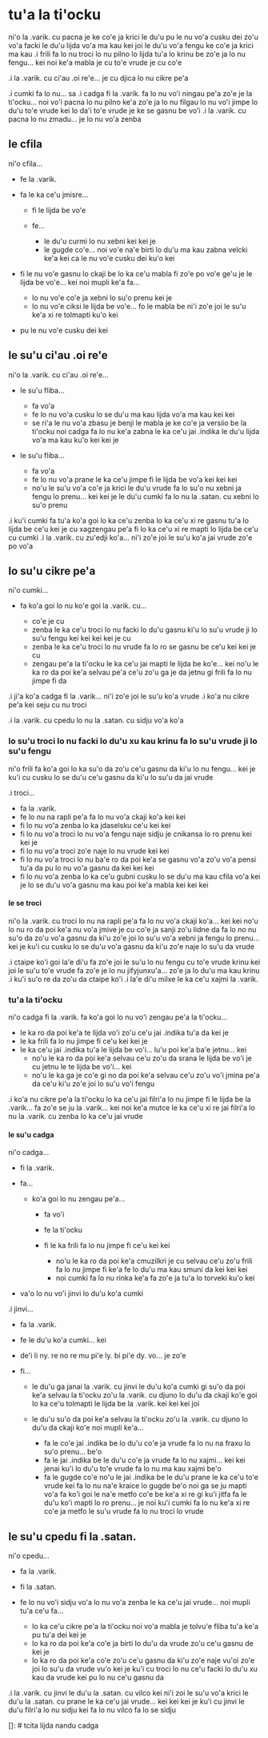 # tu'a la ti'ocku
ni'o la .varik. cu pacna je ke co'e ja krici le du'u pu le nu vo'a cusku dei zo'u vo'a facki le du'u lijda vo'a ma kau kei joi le du'u vo'a fengu ke co'e ja krici ma kau
.i frili fa lo nu troci lo nu pilno lo lijda tu'a lo krinu be zo'e ja lo nu fengu... kei noi ke'a mabla je cu to'e vrude je cu co'e

.i la .varik. cu ci'au .oi re'e... je cu djica lo nu cikre pe'a

.i cumki fa lo nu... sa .i cadga fi la .varik. fa lo nu vo'i ningau pe'a zo'e je la ti'ocku... noi vo'i pacna lo nu pilno ke'a zo'e ja lo nu filgau lo nu vo'i jimpe lo du'u to'e vrude kei lo da'i to'e vrude je ke se gasnu be vo'i  .i la .varik. cu pacna lo nu zmadu... je lo nu vo'a zenba

## le cfila
ni'o cfila...

* fe la .varik.
* fa le ka ce'u jmisre...

    * fi le lijda be vo'e
    * fe...

      * le du'u curmi lo nu xebni kei kei je
      * le gugde co'e... noi vo'e na'e birti lo du'u ma kau zabna velcki ke'a kei ca le nu vo'e cusku dei ku'o kei

* fi le nu vo'e gasnu lo ckaji be lo ka ce'u mabla fi zo'e po vo'e ge'u je le lijda be vo'e... kei noi mupli ke'a fa...

  * lo nu vo'e co'e ja xebni lo su'o prenu kei je
  * lo nu vo'e ciksi le lijda be vo'e... fo le mabla be ni'i zo'e joi le su'u ke'a xi re tolmapti ku'o kei

* pu le nu vo'e cusku dei kei

## le su'u ci'au .oi re'e
ni'o la .varik. cu ci'au .oi re'e...

* le su'u fliba...

  * fa vo'a
  * fe lo nu vo'a cusku lo se du'u ma kau lijda vo'a ma kau kei kei
  * se ri'a le nu vo'a zbasu je benji le mabla je ke co'e ja versiio be la ti'ocku noi cadga fa lo nu ke'a zabna le ka ce'u jai .indika le du'u lijda vo'a ma kau ku'o kei kei je

* le su'u fliba...

  * fa vo'a
  * fe lo nu vo'a prane le ka ce'u jimpe fi le lijda be vo'a kei kei kei
  * no'u le su'u vo'a co'e ja krici le du'u vrude fa lo su'o nu xebni ja fengu lo prenu... kei kei je le du'u cumki fa lo nu la .satan. cu xebni lo su'o prenu

.i ku'i cumki fa tu'a ko'a goi lo ka ce'u zenba lo ka ce'u xi re gasnu tu'a lo lijda be ce'u kei je cu xagzengau pe'a fi lo ka ce'u xi re mapti lo lijda be ce'u cu cumki  .i la .varik. cu zu'edji ko'a... ni'i zo'e joi le su'u ko'a jai vrude zo'e po vo'a

## lo su'u cikre pe'a
ni'o cumki...

* fa ko'a goi lo nu ko'e goi la .varik. cu...

  * co'e je cu
  * zenba le ka ce'u troci lo nu facki lo du'u gasnu ki'u lo su'u vrude ji lo su'u fengu kei kei kei kei je cu
  * zenba le ka ce'u troci lo nu vrude fa lo ro se gasnu be ce'u kei kei je cu
  * zengau pe'a la ti'ocku le ka ce'u jai mapti le lijda be ko'e... kei no'u le ka ro da poi ke'a selvau pe'a ce'u zo'u ga je da jetnu gi frili fa lo nu jimpe fi da

.i ji'a ko'a cadga fi la .varik... ni'i zo'e joi le su'u ko'a vrude  .i ko'a nu cikre pe'a kei seju cu nu troci

.i la .varik. cu cpedu lo nu la .satan. cu sidju vo'a ko'a

### lo su'u troci lo nu facki lo du'u xu kau krinu fa lo su'u vrude ji lo su'u fengu
ni'o frili fa ko'a goi lo ka su'o da zo'u ce'u gasnu da ki'u lo nu fengu... kei je ku'i cu cusku lo se du'u ce'u gasnu da ki'u lo su'u da jai vrude

.i troci...

* fa la .varik.
* fe lo nu na rapli pe'a fa lo nu vo'a ckaji ko'a kei kei
* fi lo nu vo'a zenba lo ka jdaselsku ce'u kei kei
* fi lo nu vo'a troci lo nu vo'a fengu naje sidju je cnikansa lo ro prenu kei kei je
* fi lo nu vo'a troci zo'e naje lo nu vrude kei kei
* fi lo nu vo'a troci lo nu ba'e ro da poi ke'a se gasnu vo'a zo'u vo'a pensi tu'a da pu lo nu vo'a gasnu da kei kei kei
* fi lo nu vo'a zenba lo ka ce'u gubni cusku lo se du'u ma kau cfila vo'a kei je lo se du'u vo'a gasnu ma kau poi ke'a mabla kei kei kei

#### le se troci
ni'o la .varik. cu troci lo nu na rapli pe'a fa lo nu vo'a ckaji ko'a... kei kei no'u lo nu ro da poi ke'a nu vo'a jmive je cu co'e ja sanji zo'u lidne da fa lo no nu su'o da zo'u vo'a gasnu da ki'u zo'e joi lo su'u vo'a xebni ja fengu lo prenu... kei je ku'i cu cusku lo se du'u vo'a gasnu da ki'u zo'e naje lo su'u da vrude

.i ctaipe ko'i goi la'e di'u fa zo'e joi le su'u lo nu fengu cu to'e vrude krinu kei joi le su'u to'e vrude fa zo'e je lo nu jifyjunxu'a... zo'e ja lo du'u ma kau krinu  .i ku'i su'o re da zo'u da ctaipe ko'i  .i la'e di'u milxe le ka ce'u xajmi la .varik.

### tu'a la ti'ocku
ni'o cadga fi la .varik. fa ko'a goi lo nu vo'i zengau pe'a la ti'ocku...

* le ka ro da poi ke'a te lijda vo'i zo'u ce'u jai .indika tu'a da kei je
* le ka frili fa lo nu jimpe fi ce'u kei kei je
* le ka ce'u jai .indika tu'a le lijda be vo'i... lu'u poi ke'a ba'e jetnu... kei
  * no'u le ka ro da poi ke'a selvau ce'u zo'u da srana le lijda be vo'i je cu jetnu le te lijda be vo'i... kei
  * no'u le ka ga je co'e gi no da poi ke'a selvau ce'u zo'u vo'i jmina pe'a da ce'u ki'u zo'e joi lo su'u vo'i fengu

.i ko'a nu cikre pe'a la ti'ocku lo ka ce'u jai filri'a lo nu jimpe fi le lijda be la .varik... fa zo'e se ju la .varik... kei noi ke'a mutce le ka ce'u xi re jai filri'a lo nu la .varik. cu zenba lo ka ce'u jai vrude

#### le su'u cadga
ni'o cadga...

* fi la .varik.
* fa...

  * ko'a goi lo nu zengau pe'a...

    * fa vo'i
    * fe la ti'ocku
    * fi le ka frili fa lo nu jimpe fi ce'u kei kei

      * no'u le ka ro da poi ke'a cmuzilkri je cu selvau ce'u zo'u frili fa lo nu jimpe fi ke'a fe lo du'u ma kau smuni da kei kei kei
      * noi cumki fa lo nu rinka ke'a fa zo'e ja tu'a lo torveki ku'o kei

* va'o lo nu vo'i jinvi lo du'u ko'a cumki

.i jinvi...

* fa la .varik.
* fe le du'u ko'a cumki... kei
* de'i li ny. re no re mu pi'e ly. bi pi'e dy. vo... je zo'e
* fi...

  * le du'u ga janai la .varik. cu jinvi le du'u ko'a cumki gi su'o da poi ke'a selvau la ti'ocku zo'u la .varik. cu djuno lo du'u da ckaji ko'e goi lo ka ce'u tolmapti le lijda be la .varik. kei kei kei joi
  * le du'u su'o da poi ke'a selvau la ti'ocku zo'u la .varik. cu djuno lo du'u da ckaji ko'e noi mupli ke'a...

    * fa le co'e jai .indika be lo du'u co'e ja vrude fa lo nu na fraxu lo su'o prenu... be'o
    * fa le jai .indika be le du'u co'e ja vrude fa lo nu xajmi... kei kei jenai ku'i lo du'u to'e vrude fa lo nu ma kau xajmi be'o
    * fa le gugde co'e no'u le jai .indika be le du'u prane le ka ce'u to'e vrude kei fa lo nu na'e kraice lo gugde be'o noi ga se ju mapti vo'a fa ko'i goi le na'e metfo co'e be ke'a xi re gi ku'i jitfa fa le du'u ko'i mapti lo ro prenu... je noi ku'i cumki fa lo nu ke'a xi re co'e ja metfo le su'u vrude fa lo nu troci lo vrude

## le su'u cpedu fi la .satan.

ni'o cpedu...

* fa la .varik.
* fi la .satan.
* fe lo nu vo'i sidju vo'a lo nu vo'a zenba le ka ce'u jai vrude... noi mupli tu'a ce'u fa...

  * lo ka ce'u cikre pe'a la ti'ocku noi vo'a mabla je tolvu'e fliba tu'a ke'a pu tu'a dei kei je
  * lo ka ro da poi ke'a co'e ja birti lo du'u da vrude zo'u ce'u gasnu de kei je
  * lo ka ro da poi ke'a co'e zo'u ce'u gasnu da ki'u zo'e naje vu'oi zo'e joi lo su'u da vrude vu'o kei je ku'i cu troci lo nu ce'u facki lo du'u xu kau da vrude kei pu lo nu ce'u gasnu da

.i la .varik. cu jinvi le du'u la .satan. cu vilco kei ni'i zoi le su'u vo'a krici le du'u la .satan. cu prane le ka ce'u jai vrude... kei kei kei je ku'i cu jinvi le du'u filri'a lo nu sidju kei fa lo nu vilco fa lo se sidju

[]: # tcita lijda nandu cadga
